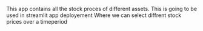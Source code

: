 This app contains all the stock proces of different assets.
This is going to be used in streamlit app deployement
Where we can select diffrent stock prices over a timeperiod 
